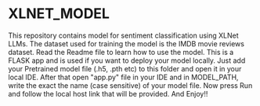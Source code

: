 # XLNET_MODEL
This repository contains model for sentiment classification using XLNet LLMs. The dataset used for training the model is the IMDB movie reviews dataset. Read the Readme file to learn how to use the model.
This is a FLASK app and is used if you want to deploy your model locally.
Just add your Pretrained model file (.h5, .pth etc) to this folder and open it in your local IDE.
After that open "app.py" file in your IDE and in MODEL_PATH, write the exact the name (case sensitive) of your model file.
Now press Run and follow the local host link that will be provided.
And Enjoy!!
